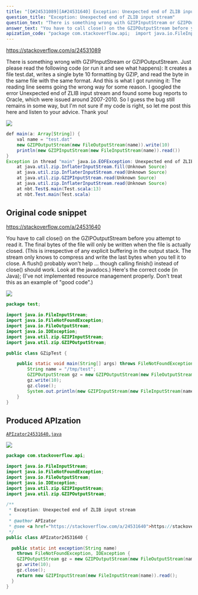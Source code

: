 ```yaml
---
title: "[Q#24531089][A#24531640] Exception: Unexpected end of ZLIB input stream"
question_title: "Exception: Unexpected end of ZLIB input stream"
question_text: "There is something wrong with GZIPInputStream or GZIPOutputStream. Just please read the following code (or run it and see what happens): It creates a file test.dat, writes a single byte 10 formatting by GZIP, and read the byte in the same file with the same format. And this is what I got running it: The reading line seems going the wrong way for some reason. I googled the error Unexpected end of ZLIB input stream and found some bug reports to Oracle, which were issued around 2007-2010. So I guess the bug still remains in some way, but I'm not sure if my code is right, so let me post this here and listen to your advice. Thank you!"
answer_text: "You have to call close() on the GZIPOutputStream before you attempt to read it.  The final bytes of the file will only be written when the file is actually closed.  (This is irrespective of any explicit buffering in the output stack.  The stream only knows to compress and write the last bytes when you tell it to close.  A flush() probably won't help ... though calling finish() instead of close() should work. Look at the javadocs.) Here's the correct code (in Java); (I've not implemented resource management properly.  Don't treat this as an example of \"good code\".)"
apization_code: "package com.stackoverflow.api;  import java.io.FileInputStream; import java.io.FileNotFoundException; import java.io.FileOutputStream; import java.io.IOException; import java.util.zip.GZIPInputStream; import java.util.zip.GZIPOutputStream;  /**  * Exception: Unexpected end of ZLIB input stream  *  * @author APIzator  * @see <a href=\"https://stackoverflow.com/a/24531640\">https://stackoverflow.com/a/24531640</a>  */ public class APIzator24531640 {    public static int exception(String name)     throws FileNotFoundException, IOException {     GZIPOutputStream gz = new GZIPOutputStream(new FileOutputStream(name));     gz.write(10);     gz.close();     return new GZIPInputStream(new FileInputStream(name)).read();   } }"
---
```


https://stackoverflow.com/q/24531089

There is something wrong with GZIPInputStream or GZIPOutputStream. Just please read the following code (or run it and see what happens):
It creates a file test.dat, writes a single byte 10 formatting by GZIP, and read the byte in the same file with the same format.
And this is what I got running it:
The reading line seems going the wrong way for some reason.
I googled the error Unexpected end of ZLIB input stream and found some bug reports to Oracle, which were issued around 2007-2010. So I guess the bug still remains in some way, but I&#x27;m not sure if my code is right, so let me post this here and listen to your advice. Thank you!


<div class="code-logo"><img src="/stackoverflow.png" /></div>

```java
def main(a: Array[String]) {
    val name = "test.dat"
    new GZIPOutputStream(new FileOutputStream(name)).write(10)
    println(new GZIPInputStream(new FileInputStream(name)).read())
}
Exception in thread "main" java.io.EOFException: Unexpected end of ZLIB input stream
    at java.util.zip.InflaterInputStream.fill(Unknown Source)
    at java.util.zip.InflaterInputStream.read(Unknown Source)
    at java.util.zip.GZIPInputStream.read(Unknown Source)
    at java.util.zip.InflaterInputStream.read(Unknown Source)
    at nbt.Test$.main(Test.scala:13)
    at nbt.Test.main(Test.scala)
```


## Original code snippet

https://stackoverflow.com/a/24531640

You have to call close() on the GZIPOutputStream before you attempt to read it.  The final bytes of the file will only be written when the file is actually closed.  (This is irrespective of any explicit buffering in the output stack.  The stream only knows to compress and write the last bytes when you tell it to close.  A flush() probably won&#x27;t help ... though calling finish() instead of close() should work. Look at the javadocs.)
Here&#x27;s the correct code (in Java);
(I&#x27;ve not implemented resource management properly.  Don&#x27;t treat this as an example of &quot;good code&quot;.)

<div class="code-logo"><img src="/stackoverflow.png" /></div>

```java
package test;

import java.io.FileInputStream;
import java.io.FileNotFoundException;
import java.io.FileOutputStream;
import java.io.IOException;
import java.util.zip.GZIPInputStream;
import java.util.zip.GZIPOutputStream;

public class GZipTest {

    public static void main(String[] args) throws FileNotFoundException, IOException {
        String name = "/tmp/test";
        GZIPOutputStream gz = new GZIPOutputStream(new FileOutputStream(name));
        gz.write(10);
        gz.close();
        System.out.println(new GZIPInputStream(new FileInputStream(name)).read());
    }
}
```

## Produced APIzation

[`APIzator24531640.java`](https://github.com/blind-papers/apization-temp-data/raw/main/search/APIzator24531640.java)

<div class="code-logo"><img src="/apizator.png" /></div>

```java
package com.stackoverflow.api;

import java.io.FileInputStream;
import java.io.FileNotFoundException;
import java.io.FileOutputStream;
import java.io.IOException;
import java.util.zip.GZIPInputStream;
import java.util.zip.GZIPOutputStream;

/**
 * Exception: Unexpected end of ZLIB input stream
 *
 * @author APIzator
 * @see <a href="https://stackoverflow.com/a/24531640">https://stackoverflow.com/a/24531640</a>
 */
public class APIzator24531640 {

  public static int exception(String name)
    throws FileNotFoundException, IOException {
    GZIPOutputStream gz = new GZIPOutputStream(new FileOutputStream(name));
    gz.write(10);
    gz.close();
    return new GZIPInputStream(new FileInputStream(name)).read();
  }
}

```